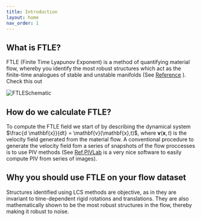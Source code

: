```yaml
---
title: Introduction
layout: home
nav_order: 1
---
```


## What is FTLE?

FTLE (Finite Time Lyapunov Exponent) is a method of quantifying material flow, whereby you identify the most robust structures which act as the finite-time analogues of stable and unstable manifolds (See [Reference](https://en.wikipedia.org/wiki/Lagrangian_coherent_structure) ). Check this out 

![FTLESchematic](Images/FTLEFig.png) 

## How do we calculate FTLE?

To compute the FTLE field we start of by describing the dynamical system $\frac{d \mathbf{x}}{dt} = \mathbf{v}(\mathbf{x},t)$, where $\mathbf{v}(\mathbf{x},t)$ is the velocity field generated from the material flow. A conventional procedure to generate the velocity field fom a series of snapshots of the flow proccesses is to use PIV methods (See [Ref](https://en.wikipedia.org/wiki/Particle_image_velocimetry),[PIVLab](https://pivlab.blogspot.com/p/blog-page_19.html) is a very nice software to easily compute PIV from series of images).



## Why you should use FTLE on your flow dataset 

Structures identified using LCS methods are objective, as in they are invariant to time-dependent rigid rotations and  translations. They are also mathematically shown to be the most robust structures in the flow, thereby making it robust to noise. 


